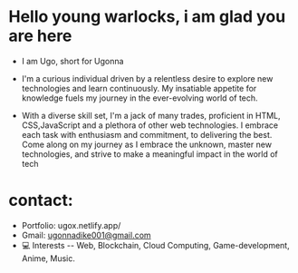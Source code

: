 # Hello young warlocks, i am glad you are here
* I am Ugo, short for Ugonna
* I'm a curious individual driven by a relentless desire to explore new technologies and learn continuously. My insatiable appetite for knowledge fuels my journey in the ever-evolving world of tech.

* With a diverse skill set, I'm a jack of many trades, proficient in HTML, CSS,JavaScript and a plethora of other web technologies. 
I embrace each task with enthusiasm and commitment, to delivering the best. 
Come along on my journey as I embrace the unknown, master new technologies, and strive to make a meaningful impact in the world of tech

# contact:
* Portfolio: ugox.netlify.app/
* Gmail: ugonnadike001@gmail.com
* :computer: Interests -- Web, Blockchain, Cloud Computing, Game-development, Anime, Music.

 
 
  
